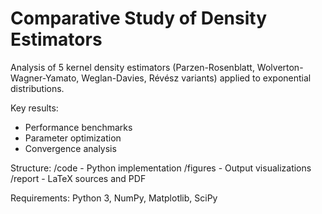 # Comparative Study of Density Estimators

Analysis of 5 kernel density estimators (Parzen-Rosenblatt, Wolverton-Wagner-Yamato, Weglan-Davies, Révész variants) applied to exponential distributions.

Key results:
- Performance benchmarks
- Parameter optimization
- Convergence analysis

Structure:
/code - Python implementation
/figures - Output visualizations
/report - LaTeX sources and PDF

Requirements: Python 3, NumPy, Matplotlib, SciPy
